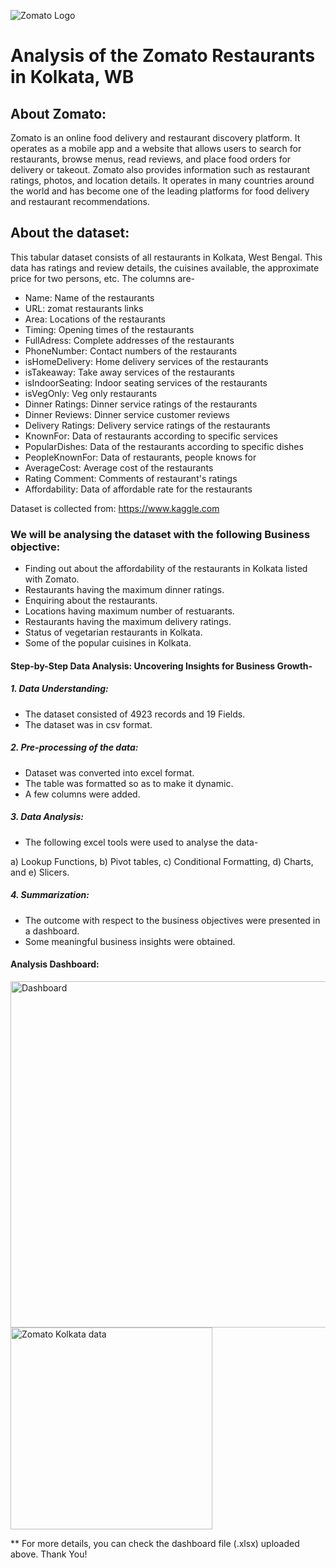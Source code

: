 ![Zomato Logo](https://github.com/chirantan-sym/International-Debt-Statistics-Analysis-SQL/assets/76128564/8e4e199f-5edc-45e1-83f5-7b6dc7df8da4)







# Analysis of the Zomato Restaurants in Kolkata, WB

## About Zomato:

Zomato is an online food delivery and restaurant discovery platform. It operates as a mobile app and a website that allows users to search for restaurants, browse menus, read
reviews, and place food orders for delivery or takeout. Zomato also provides information such as restaurant ratings, photos, and location details. It operates in many countries around the world and has become one of the leading platforms for food delivery and restaurant recommendations.

## About the dataset:

This tabular dataset consists of all restaurants in Kolkata, West Bengal. This data has ratings and review details, the cuisines available, the approximate price for two persons, etc. The columns are-

 - Name: Name of the restaurants
 - URL: zomat restaurants links
 - Area: Locations of the restaurants 
 - Timing: Opening times of the restaurants
 - FullAdress: Complete addresses of the restaurants 
 - PhoneNumber: Contact numbers of the restaurants 
 - isHomeDelivery: Home delivery services of the restaurants 
 - isTakeaway: Take away services of the restaurants 
 - isIndoorSeating: Indoor seating services of the restaurants
 - isVegOnly: Veg only restaurants 
 - Dinner Ratings: Dinner service ratings of the restaurants 
 - Dinner Reviews: Dinner service customer reviews 
 - Delivery Ratings: Delivery service ratings of the restaurants 
 - KnownFor: Data of restaurants according to specific services 
 - PopularDishes: Data of the restaurants according to specific dishes 
 - PeopleKnownFor: Data of restaurants, people knows for
 - AverageCost: Average cost of the restaurants 
 - Rating Comment: Comments of restaurant's ratings 
 - Affordability: Data of affordable rate for the restaurants 

Dataset is collected from: https://www.kaggle.com

### We will be analysing the dataset with the following Business objective:

- Finding out about the affordability of  the restaurants in Kolkata listed with Zomato.
- Restaurants having  the maximum dinner ratings.
- Enquiring about the restaurants.
- Locations having maximum number of restuarants.
- Restaurants having the maximum delivery ratings.
- Status of vegetarian restaurants in Kolkata.
- Some of the popular cuisines in Kolkata.

#### Step-by-Step Data Analysis: Uncovering Insights for Business Growth-

##### 1. Data Understanding:

- The dataset consisted of  4923 records and 19 Fields.
- The dataset was in csv format.

##### 2. Pre-processing of the data:

- Dataset was converted into excel format.
- The table was formatted so as to make it dynamic.
- A few columns were added.

##### 3. Data Analysis:

- The following excel tools were used to analyse the data-

a) Lookup Functions,
b) Pivot tables,
c) Conditional Formatting,
d) Charts,
and e) Slicers.

##### 4. Summarization:

- The outcome with respect to the business objectives were presented in a dashboard.
- Some meaningful business insights were obtained.

#### Analysis Dashboard:
<img width="554" alt="Dashboard " src="https://github.com/chirantan-sym/International-Debt-Statistics-Analysis-SQL/assets/76128564/25d9d5f3-c931-4269-8812-ab69deb2e929">    <img width="323" alt="Zomato Kolkata data" src="https://github.com/chirantan-sym/International-Debt-Statistics-Analysis-SQL/assets/76128564/1e124488-f704-44ad-9499-d0ced0cd99aa">

** For more details, you can check the dashboard file (.xlsx) uploaded above. Thank You!
